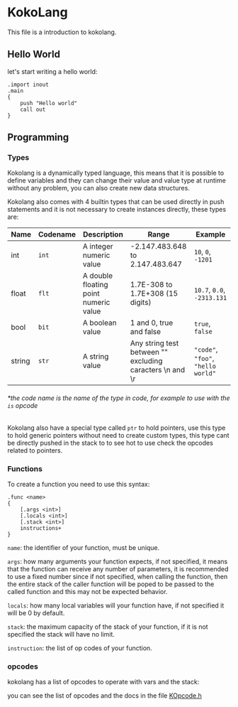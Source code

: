# KokoLang
This file is a introduction to kokolang.

## Hello World
let's start writing a hello world:
```kl
.import inout
.main
{
    push "Hello world"
    call out
}
```

## Programming

### Types

Kokolang is a dynamically typed language, this means that it is possible to define variables and they can change their value and value type at runtime without any problem, you can also create new data structures.

Kokolang also comes with 4 builtin types that can be used directly in push statements and it is not necessary to create instances directly, these types are:

| Name		| Codename	| Description	| Range		| Example	|
| -------	| ------	| ------		| ------	| ------	|
| int 		| `int`		| A integer numeric value	| -2.147.483.648 to 2.147.483.647	| `10`, `0`, `-1201` |
| float		| `flt`		| A double floating point numeric value	|  1.7E-308 to 1.7E+308 (15 digits)	| `10.7`, `0.0`, `-2313.131` |
| bool 		| `bit`		| A boolean value	| 1 and 0, true and false	| `true`, `false` |
| string	| `str`		| A string value	| Any string test between "" excluding caracters \n and \r	| `"code"`, `"foo"`, `"hello world"` |
###### *the code name is the name of the type in code, for example to use with the `is` opcode

Kokolang also have a special type called `ptr` to hold pointers, use this type to hold generic pointers without need to create custom types, this type cant be directly pushed in the stack to to see hot to use check the opcodes related to pointers.

### Functions
To create a function you need to use this syntax:
```kl
.func <name>
{
	[.args <int>]
	[.locals <int>]
	[.stack <int>]
	instructions+
}
```
`name`: the identifier of your function, must be unique.

`args`: how many arguments your function expects, if not specified, it means that the function can receive any number of parameters, it is recommended to use a fixed number since if not specified, when calling the function, then the entire stack of the caller function will be poped to be passed to the called function and this may not be expected behavior.

`locals`: how many local variables will your function have, if not specified it will be 0 by default.

`stack`: the maximum capacity of the stack of your function, if it is not specified the stack will have no limit.

`instruction`: the list of op codes of your function.

### opcodes
kokolang has a list of opcodes to operate with vars and the stack:

you can see the list of opcodes and the docs in the file [KOpcode.h](https://github.com/Tabizzz/KokoLang/blob/master/src/include/Runtime/KOpcode.h)